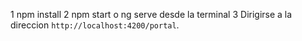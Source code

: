 1 npm install
2 npm start o ng serve desde la terminal
3 Dirigirse a la direccion `http://localhost:4200/portal`. 